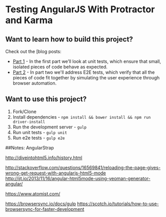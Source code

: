# Testing AngularJS With Protractor and Karma

## Want to learn how to build this project?

Check out the [blog posts:

- [Part 1](http://mherman.org/blog/2015/04/09/testing-angularjs-with-protractor-and-karma-part-1/#.VSa5MpPF88Y) - In the first part we’ll look at unit tests, which ensure that small, isolated pieces of code behave as expected.
- [Part 2](http://mherman.org/blog/2015/04/26/testing-angularjs-with-protractor-and-karma-part-2) - In part two we'll address E2E tests, which verify that all the pieces of code fit together by simulating the user experience through browser automation.

## Want to use this project?

1. Fork/Clone
1. Install dependencies - `npm install && bower install && npm run driver-install`
1. Run the development server - `gulp`
1. Run unit tests - `gulp unit`
1. Run e2e tests - `gulp e2e`



##Notes:
AngularStrap

http://diveintohtml5.info/history.html

http://stackoverflow.com/questions/16569841/reloading-the-page-gives-wrong-get-request-with-angularjs-html5-mode
http://jjt.io/2013/11/16/angular-html5mode-using-yeoman-generator-angular/

https://www.atomist.com/

https://browsersync.io/docs/gulp
https://scotch.io/tutorials/how-to-use-browsersync-for-faster-development